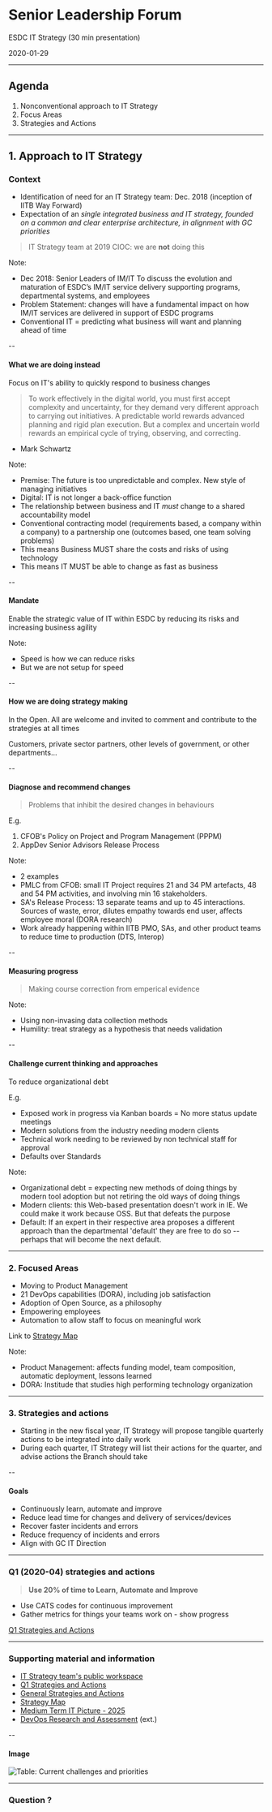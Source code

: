 <!--markdownlint-disable MD033-->
# Senior Leadership Forum

ESDC IT Strategy (30 min presentation)

2020-01-29

---

## Agenda

1. Nonconventional approach to IT Strategy
2. Focus Areas
3. Strategies and Actions

---

## 1. Approach to IT Strategy

### Context

- Identification of need for an IT Strategy team: Dec. 2018 (inception of IITB Way Forward)
- Expectation of an _single integrated business and IT strategy, founded on a common and clear enterprise architecture, in alignment with GC priorities_

> IT Strategy team at 2019 CIOC: we are **not** doing this

Note:

- Dec 2018: Senior Leaders of IM/IT To discuss the evolution and maturation of ESDC’s IM/IT service delivery supporting programs, departmental systems, and employees
- Problem Statement: changes will have a fundamental impact on how IM/IT services are delivered in support of ESDC programs
- Conventional IT = predicting what business will want and planning ahead of time

--

#### What we are doing instead

Focus on IT's ability to quickly respond to business changes

> To work effectively in the digital world, you must first accept complexity and uncertainty, for they demand very different approach to carrying out initiatives. A predictable world rewards advanced planning and rigid plan execution. But a complex and uncertain world rewards an empirical cycle of trying, observing, and correcting.

- Mark Schwartz

Note:

- Premise: The future is too unpredictable and complex. New style of managing initiatives
- Digital: IT is not longer a back-office function
- The relationship between business and IT _must_ change to a shared accountability model
- Conventional contracting model (requirements based, a company within a company) to a partnership one (outcomes based, one team solving problems)
- This means Business MUST share the costs and risks of using technology
- This means IT MUST be able to change as fast as business

--

#### Mandate

Enable the strategic value of IT within ESDC by reducing its risks and increasing business agility

Note:

- Speed is how we can reduce risks
- But we are not setup for speed

--

#### How we are **doing** strategy making

In the Open. All are welcome and invited to comment and contribute to the strategies at all times

Customers, private sector partners, other levels of government, or other departments...

--

#### Diagnose and recommend changes

> Problems that inhibit the desired changes in behaviours

E.g.

1. CFOB's Policy on Project and Program  Management (PPPM)
2. AppDev Senior Advisors Release Process

Note:

- 2 examples
- PMLC from CFOB: small IT Project requires 21 and 34 PM artefacts, 48 and 54 PM activities, and involving min 16 stakeholders.
- SA's Release Process: 13 separate teams and up to 45 interactions. Sources of waste, error, dilutes empathy towards end user, affects employee moral (DORA research)
- Work already happening within IITB PMO, SAs, and other product teams to reduce time to production (DTS, Interop)

--

#### Measuring progress

> Making course correction from emperical evidence

Note:

- Using non-invasing data collection methods
- Humility: treat strategy as a hypothesis that needs validation

--

#### Challenge current thinking and approaches

To reduce organizational debt

E.g.

- Exposed work in progress via Kanban boards = No more status update meetings
- Modern solutions from the industry needing modern clients
- Technical work needing to be reviewed by non technical staff for approval
- Defaults over Standards

Note:

- Organizational debt = expecting new methods of doing things by modern tool adoption but not retiring the old ways of doing things
- Modern clients: this Web-based presentation doesn't work in IE. We could make it work because OSS. But that defeats the purpose
- Default: If an expert in their respective area proposes a different approach than the departmental 'default' they are free to do so -- perhaps that will become the next default.

---

### 2. Focused Areas

- Moving to Product Management
- 21 DevOps capabilities (DORA), including job satisfaction
- Adoption of Open Source, as a philosophy
- Empowering employees
- Automation to allow staff to focus on meaningful work

Link to [Strategy Map](https://sara-sabr.github.io/ITStrategy/strategy-summary.html)

Note:

- Product Management: affects funding model, team composition, automatic deployment, lessons learned
- DORA: Institude that studies high performing technology organization

---

### 3. Strategies and actions

- Starting in the new fiscal year, IT Strategy will propose tangible quarterly actions to be integrated into daily work
- During each quarter, IT Strategy will list their actions for the quarter, and advise actions the Branch should take

--

#### Goals

- Continuously learn, automate and improve
- Reduce lead time for changes and delivery of services/devices
- Recover faster incidents and errors
- Reduce frequency of incidents and errors
- Align with GC IT Direction

---

### Q1 (2020-04) strategies and actions

> **Use 20% of time to Learn, Automate and Improve**

- Use CATS codes for continuous improvement
- Gather metrics for things your teams work on - show progress

[Q1 Strategies and Actions](https://sara-sabr.github.io/ITStrategy/strategy-learning-automating-improving.html)

---

### Supporting material and information

- [IT Strategy team's public workspace](https://github.com/sara-sabr/ITStrategy)
- [Q1 Strategies and Actions](https://sara-sabr.github.io/ITStrategy/strategy-learning-automating-improving.html)
- [General Strategies and Actions](https://sara-sabr.github.io/ITStrategy/strategies-actions.html)
- [Strategy Map](https://sara-sabr.github.io/ITStrategy/strategy-summary.html)
- [Medium Term IT Picture - 2025](https://sara-sabr.github.io/ITStrategy/it-picture-medium-term.html)
- [DevOps Research and Assessment](https://cloud.google.com/devops/) (ext.)

--

#### Image

![Table: Current challenges and priorities](assets/images/imit-moving-fwd-strategy.png)

---

<!--markdownlint-disable MD026-->
### Question ?
<!--markdownlint-enable MD026-->
